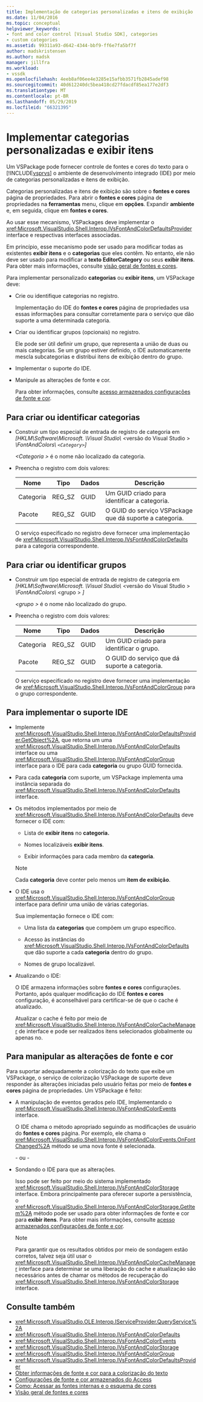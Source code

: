 ```yaml
---
title: Implementação de categorias personalizadas e itens de exibição | Microsoft Docs
ms.date: 11/04/2016
ms.topic: conceptual
helpviewer_keywords:
- font and color control [Visual Studio SDK], categories
- custom categories
ms.assetid: 99311a93-d642-4344-bbf9-ff6e7fa5bf7f
author: madskristensen
ms.author: madsk
manager: jillfra
ms.workload:
- vssdk
ms.openlocfilehash: 4eeb8af06ee4e3285e15afbb3571fb2845adef98
ms.sourcegitcommit: 40d612240dc5bea418cd27fdacdf85ea177e2df3
ms.translationtype: MT
ms.contentlocale: pt-BR
ms.lasthandoff: 05/29/2019
ms.locfileid: "66321395"
---
```

# <a name="implement-custom-categories-and-display-items"></a>Implementar categorias personalizadas e exibir itens
Um VSPackage pode fornecer controle de fontes e cores do texto para o [!INCLUDE[vsprvs](../code-quality/includes/vsprvs_md.md)] o ambiente de desenvolvimento integrado (IDE) por meio de categorias personalizadas e itens de exibição.

 Categorias personalizadas e itens de exibição são sobre o **fontes e cores** página de propriedades. Para abrir o **fontes e cores** página de propriedades na **ferramentas** menu, clique em **opções**. Expandir **ambiente** e, em seguida, clique em **fontes e cores**.

 Ao usar esse mecanismo, VSPackages deve implementar o <xref:Microsoft.VisualStudio.Shell.Interop.IVsFontAndColorDefaultsProvider> interface e respectivas interfaces associadas.

 Em princípio, esse mecanismo pode ser usado para modificar todas as existentes **exibir itens** e o **categorias** que eles contêm. No entanto, ele não deve ser usado para modificar a **texto EditorCategory** ou seus **exibir itens**. Para obter mais informações, consulte [visão geral de fontes e cores](../extensibility/font-and-color-overview.md).

 Para implementar personalizado **categorias** ou **exibir itens**, um VSPackage deve:

- Crie ou identifique categorias no registro.

   Implementação do IDE do **fontes e cores** página de propriedades usa essas informações para consultar corretamente para o serviço que dão suporte a uma determinada categoria.

- Criar ou identificar grupos (opcionais) no registro.

   Ele pode ser útil definir um grupo, que representa a união de duas ou mais categorias. Se um grupo estiver definido, o IDE automaticamente mescla subcategorias e distribui itens de exibição dentro do grupo.

- Implementar o suporte do IDE.

- Manipule as alterações de fonte e cor.

  Para obter informações, consulte [acesso armazenados configurações de fonte e cor](../extensibility/accessing-stored-font-and-color-settings.md).

## <a name="to-create-or-identify-categories"></a>Para criar ou identificar categorias

- Construir um tipo especial de entrada de registro de categoria em *[HKLM\Software\Microsoft. \Visual Studio\\* \<versão do Visual Studio > *\FontAndColors\\ `<Category>`]*

   *\<Categoria >* é o nome não localizado da categoria.

- Preencha o registro com dois valores:

  |Nome|Tipo|Dados|Descrição|
  |----------|----------|----------|-----------------|
  |Categoria|REG_SZ|GUID|Um GUID criado para identificar a categoria.|
  |Pacote|REG_SZ|GUID|O GUID do serviço VSPackage que dá suporte a categoria.|

  O serviço especificado no registro deve fornecer uma implementação de <xref:Microsoft.VisualStudio.Shell.Interop.IVsFontAndColorDefaults> para a categoria correspondente.

## <a name="to-create-or-identify-groups"></a>Para criar ou identificar grupos

- Construir um tipo especial de entrada de registro de categoria em *[HKLM\Software\Microsoft. \Visual Studio\\* \<versão do Visual Studio > *\FontAndColors\\*  \<grupo > *]*

   *\<grupo >* é o nome não localizado do grupo.

- Preencha o registro com dois valores:

  |Nome|Tipo|Dados|Descrição|
  |----------|----------|----------|-----------------|
  |Categoria|REG_SZ|GUID|Um GUID criado para identificar o grupo.|
  |Pacote|REG_SZ|GUID|O GUID do serviço que dá suporte a categoria.|

  O serviço especificado no registro deve fornecer uma implementação de <xref:Microsoft.VisualStudio.Shell.Interop.IVsFontAndColorGroup> para o grupo correspondente.

## <a name="to-implement-ide-support"></a>Para implementar o suporte IDE

- Implemente <xref:Microsoft.VisualStudio.Shell.Interop.IVsFontAndColorDefaultsProvider.GetObject%2A>, que retorna um uma <xref:Microsoft.VisualStudio.Shell.Interop.IVsFontAndColorDefaults> interface ou uma <xref:Microsoft.VisualStudio.Shell.Interop.IVsFontAndColorGroup> interface para o IDE para cada **categoria** ou grupo GUID fornecida.

- Para cada **categoria** com suporte, um VSPackage implementa uma instância separada do <xref:Microsoft.VisualStudio.Shell.Interop.IVsFontAndColorDefaults> interface.

- Os métodos implementados por meio de <xref:Microsoft.VisualStudio.Shell.Interop.IVsFontAndColorDefaults> deve fornecer o IDE com:

  - Lista de **exibir itens** no **categoria.**

  - Nomes localizáveis **exibir itens**.

  - Exibir informações para cada membro da **categoria**.

  > [!NOTE]
  > Cada **categoria** deve conter pelo menos um **item de exibição**.

- O IDE usa o <xref:Microsoft.VisualStudio.Shell.Interop.IVsFontAndColorGroup> interface para definir uma união de várias categorias.

   Sua implementação fornece o IDE com:

  - Uma lista da **categorias** que compõem um grupo específico.

  - Acesso às instâncias do <xref:Microsoft.VisualStudio.Shell.Interop.IVsFontAndColorDefaults> que dão suporte a cada **categoria** dentro do grupo.

  - Nomes de grupo localizável.

- Atualizando o IDE:

   O IDE armazena informações sobre **fontes e cores** configurações. Portanto, após qualquer modificação do IDE **fontes e cores** configuração, é aconselhável para certificar-se de que o cache é atualizado.

  Atualizar o cache é feito por meio de <xref:Microsoft.VisualStudio.Shell.Interop.IVsFontAndColorCacheManager> de interface e pode ser realizados itens selecionados globalmente ou apenas no.

## <a name="to-handle-font-and-color-changes"></a>Para manipular as alterações de fonte e cor
 Para suportar adequadamente a colorização do texto que exibe um VSPackage, o serviço de colorização VSPackage de suporte deve responder às alterações iniciadas pelo usuário feitas por meio de **fontes e cores** página de propriedades. Um VSPackage é feito:

- A manipulação de eventos gerados pelo IDE, Implementando o <xref:Microsoft.VisualStudio.Shell.Interop.IVsFontAndColorEvents> interface.

     O IDE chama o método apropriado seguindo as modificações de usuário do **fontes e cores** página. Por exemplo, ele chama o <xref:Microsoft.VisualStudio.Shell.Interop.IVsFontAndColorEvents.OnFontChanged%2A> método se uma nova fonte é selecionada.

     - ou -

- Sondando o IDE para que as alterações.

     Isso pode ser feito por meio do sistema implementado <xref:Microsoft.VisualStudio.Shell.Interop.IVsFontAndColorStorage> interface. Embora principalmente para oferecer suporte a persistência, o <xref:Microsoft.VisualStudio.Shell.Interop.IVsFontAndColorStorage.GetItem%2A> método pode ser usado para obter informações de fonte e cor para **exibir itens**. Para obter mais informações, consulte [acesso armazenados configurações de fonte e cor](../extensibility/accessing-stored-font-and-color-settings.md).

    > [!NOTE]
    > Para garantir que os resultados obtidos por meio de sondagem estão corretos, talvez seja útil usar o <xref:Microsoft.VisualStudio.Shell.Interop.IVsFontAndColorCacheManager> interface para determinar se uma liberação do cache e atualização são necessários antes de chamar os métodos de recuperação do <xref:Microsoft.VisualStudio.Shell.Interop.IVsFontAndColorStorage> interface.

## <a name="see-also"></a>Consulte também

- <xref:Microsoft.VisualStudio.OLE.Interop.IServiceProvider.QueryService%2A>
- <xref:Microsoft.VisualStudio.Shell.Interop.IVsFontAndColorDefaults>
- <xref:Microsoft.VisualStudio.Shell.Interop.IVsFontAndColorEvents>
- <xref:Microsoft.VisualStudio.Shell.Interop.IVsFontAndColorStorage>
- <xref:Microsoft.VisualStudio.Shell.Interop.IVsFontAndColorGroup>
- <xref:Microsoft.VisualStudio.Shell.Interop.IVsFontAndColorDefaultsProvider>
- [Obter informações de fonte e cor para a colorização do texto](../extensibility/getting-font-and-color-information-for-text-colorization.md)
- [Configurações de fonte e cor armazenados do Access](../extensibility/accessing-stored-font-and-color-settings.md)
- [Como: Acessar as fontes internas e o esquema de cores](../extensibility/how-to-access-the-built-in-fonts-and-color-scheme.md)
- [Visão geral de fontes e cores](../extensibility/font-and-color-overview.md)